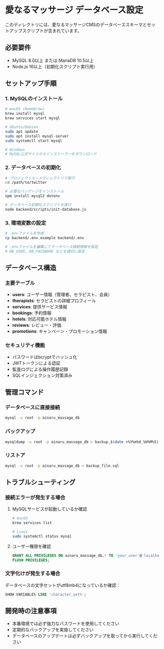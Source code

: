 # 愛なるマッサージ データベース設定

このディレクトリには、愛なるマッサージCMSのデータベーススキーマとセットアップスクリプトが含まれています。

## 必要要件

- MySQL 8.0以上 または MariaDB 10.5以上
- Node.js 16以上（初期化スクリプト実行用）

## セットアップ手順

### 1. MySQLのインストール

```bash
# macOS (Homebrew)
brew install mysql
brew services start mysql

# Ubuntu/Debian
sudo apt update
sudo apt install mysql-server
sudo systemctl start mysql

# Windows
# MySQL公式サイトからインストーラーをダウンロード
```

### 2. データベースの初期化

```bash
# プロジェクトルートディレクトリで実行
cd /path/to/twitter

# 必要なパッケージをインストール
npm install mysql2 dotenv

# データベース初期化スクリプトを実行
node backend/scripts/init-database.js
```

### 3. 環境変数の設定

```bash
# .envファイルを作成
cp backend/.env.example backend/.env

# .envファイルを編集してデータベース接続情報を設定
# DB_USER, DB_PASSWORD などを適切に設定
```

## データベース構造

### 主要テーブル

- **users**: ユーザー情報（管理者、セラピスト、会員）
- **therapists**: セラピストの詳細プロフィール
- **services**: 提供サービス情報
- **bookings**: 予約情報
- **hotels**: 対応可能ホテル情報
- **reviews**: レビュー・評価
- **promotions**: キャンペーン・プロモーション情報

### セキュリティ機能

- パスワードはbcryptでハッシュ化
- JWTトークンによる認証
- 監査ログによる操作履歴記録
- SQLインジェクション対策済み

## 管理コマンド

### データベースに直接接続

```bash
mysql -u root -p ainaru_massage_db
```

### バックアップ

```bash
mysqldump -u root -p ainaru_massage_db > backup_$(date +%Y%m%d_%H%M%S).sql
```

### リストア

```bash
mysql -u root -p ainaru_massage_db < backup_file.sql
```

## トラブルシューティング

### 接続エラーが発生する場合

1. MySQLサービスが起動しているか確認
   ```bash
   # macOS
   brew services list
   
   # Linux
   sudo systemctl status mysql
   ```

2. ユーザー権限を確認
   ```sql
   GRANT ALL PRIVILEGES ON ainaru_massage_db.* TO 'your_user'@'localhost';
   FLUSH PRIVILEGES;
   ```

### 文字化けが発生する場合

データベースの文字セットがutf8mb4になっているか確認：
```sql
SHOW VARIABLES LIKE 'character_set%';
```

## 開発時の注意事項

- 本番環境では必ず強力なパスワードを使用してください
- 定期的なバックアップを実施してください
- データベースのアップデートは必ずバックアップを取ってから実行してください